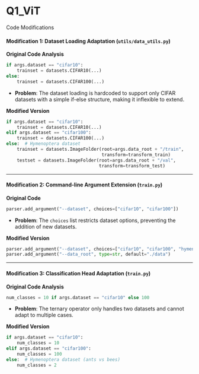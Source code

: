 # Q1_ViT
Code Modifications

#### Modification 1: Dataset Loading Adaptation (`utils/data_utils.py`)

**Original Code Analysis**

```python
if args.dataset == "cifar10":
    trainset = datasets.CIFAR10(...)
else:
    trainset = datasets.CIFAR100(...)
```

- **Problem**: The dataset loading is hardcoded to support only CIFAR datasets with a simple if-else structure, making it inflexible to extend.
    

**Modified Version**

```python
if args.dataset == "cifar10":
    trainset = datasets.CIFAR10(...)
elif args.dataset == "cifar100":
    trainset = datasets.CIFAR100(...)
else:  # Hymenoptera dataset
    trainset = datasets.ImageFolder(root=args.data_root + "/train",
                                    transform=transform_train)
    testset = datasets.ImageFolder(root=args.data_root + "/val",
                                   transform=transform_test)
```

---

#### Modification 2: Command-line Argument Extension (`train.py`)

**Original Code**

```python
parser.add_argument("--dataset", choices=["cifar10", "cifar100"])
```

- **Problem**: The `choices` list restricts dataset options, preventing the addition of new datasets.
    

**Modified Version**

```python
parser.add_argument("--dataset", choices=["cifar10", "cifar100", "hymenoptera"])
parser.add_argument("--data_root", type=str, default="./data")
```

---

#### Modification 3: Classification Head Adaptation (`train.py`)

**Original Code Analysis**

```python
num_classes = 10 if args.dataset == "cifar10" else 100
```

- **Problem**: The ternary operator only handles two datasets and cannot adapt to multiple cases.
    

**Modified Version**

```python
if args.dataset == "cifar10":
    num_classes = 10
elif args.dataset == "cifar100":
    num_classes = 100
else:  # Hymenoptera dataset (ants vs bees)
    num_classes = 2
```
